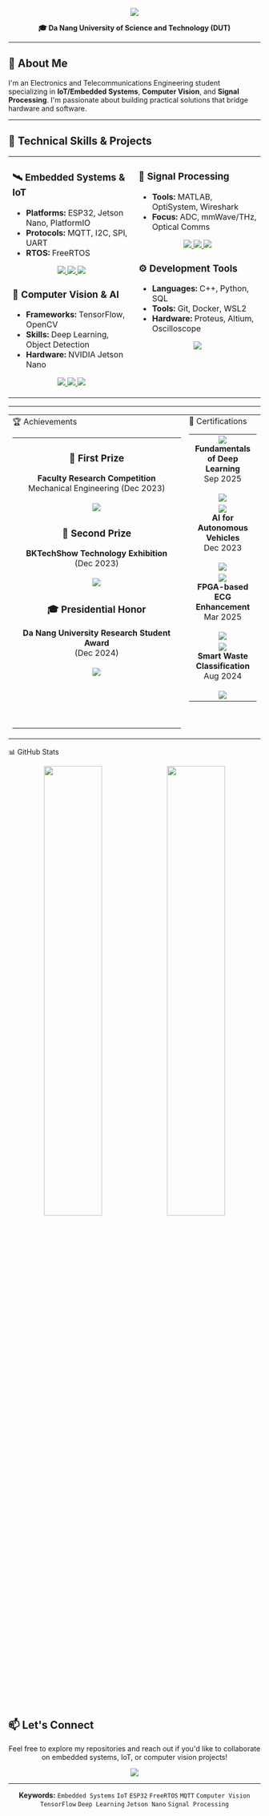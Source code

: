 <p align="center">
  <img src="https://readme-typing-svg.herokuapp.com/?font=Righteous&size=35&center=true&vCenter=true&width=600&height=70&duration=4000&lines=Hi+There!+👋;I'm+Ba+Thanh;Electronics+Engineering" />
</p>
<p align="center">
  <b>🎓 Da Nang University of Science and Technology (DUT)</b>
</p>

---

## 🎯 About Me

I'm an Electronics and Telecommunications Engineering student specializing in **IoT/Embedded Systems**, **Computer Vision**, and **Signal Processing**. I'm passionate about building practical solutions that bridge hardware and software.

---

## 💼 Technical Skills & Projects

<table>
  <tr>
    <td valign="top" width="50%">
      
### 🛰️ Embedded Systems & IoT
- **Platforms:** ESP32, Jetson Nano, PlatformIO
- **Protocols:** MQTT, I2C, SPI, UART
- **RTOS:** FreeRTOS

<p align="center">
  <a href="https://github.com/bathanh0309/FreeAqua-RTOS">
    <img src="https://img.shields.io/badge/FreeAqua--RTOS-00C7B7?style=for-the-badge&logo=hackaday&logoColor=white"/>
  </a>
  <a href="https://github.com/bathanh0309/PBL3_Smart_Parking">
    <img src="https://img.shields.io/badge/Smart_Parking-4285F4?style=for-the-badge&logo=googlemaps&logoColor=white"/>
  </a>
  <a href="https://github.com/bathanh0309/IoT-HomeHub">
    <img src="https://img.shields.io/badge/HomeHub-FF6F00?style=for-the-badge&logo=homeassistant&logoColor=white"/>
  </a>
</p>

### 🧠 Computer Vision & AI
- **Frameworks:** TensorFlow, OpenCV
- **Skills:** Deep Learning, Object Detection
- **Hardware:** NVIDIA Jetson Nano

<p align="center">
  <a href="https://github.com/bathanh0309/DeepLearning">
    <img src="https://img.shields.io/badge/DeepLearning-FF6F00?style=for-the-badge&logo=tensorflow&logoColor=white"/>
  </a>
  <a href="https://github.com/bathanh0309/RRTNavNano">
    <img src="https://img.shields.io/badge/RRTNavNano-76B900?style=for-the-badge&logo=nvidia&logoColor=white"/>
  </a>
  <a href="https://github.com/bathanh0309/MachineLearning">
    <img src="https://img.shields.io/badge/MachineLearning-0078D7?style=for-the-badge&logo=scikit-learn&logoColor=white"/>
  </a>
</p>

</td>
<td valign="top" width="50%">

### 📡 Signal Processing
- **Tools:** MATLAB, OptiSystem, Wireshark
- **Focus:** ADC, mmWave/THz, Optical Comms

<p align="center">
  <a href="https://github.com/bathanh0309/SimuADC">
    <img src="https://img.shields.io/badge/SimuADC-FF8C00?style=for-the-badge&logo=mathworks&logoColor=white"/>
  </a>
  <a href="https://github.com/bathanh0309/mmWave-THz">
    <img src="https://img.shields.io/badge/mmWave--THz-6A1B9A?style=for-the-badge&logo=signal&logoColor=white"/>
  </a>
  <a href="https://github.com/bathanh0309/Optisystem">
    <img src="https://img.shields.io/badge/Optisystem-005BAC?style=for-the-badge&logo=photon&logoColor=white"/>
  </a>
</p>

### ⚙️ Development Tools
- **Languages:** C++, Python, SQL
- **Tools:** Git, Docker, WSL2
- **Hardware:** Proteus, Altium, Oscilloscope

<p align="center">
  <a href="https://github.com/bathanh0309/Amplifier-OTL">
    <img src="https://img.shields.io/badge/Amplifier--OTL-1E5083?style=for-the-badge&logo=circuitverse&logoColor=white"/>
  </a>
</p>

</td>
  </tr>
</table>

---
<table>
  <tr>
    <td valign="top" width="70%">
🏆 Achievements
<table>
  <tr>
    <td align="center">
      <h3>🥇 First Prize</h3>
      <b>Faculty Research Competition</b><br>
      Mechanical Engineering (Dec 2023)<br><br>
      <a href="https://drive.google.com/file/d/1iI_mmLu6SrupykpjnciBaJUs4rW604Rp/view">
        <img src="https://img.shields.io/badge/Certificate-FFD700?style=for-the-badge&logo=googledrive&logoColor=white"/>
      </a>
    </td>
  </tr>
  <tr>
    <td align="center">
      <h3>🥈 Second Prize</h3>
      <b>BKTechShow Technology Exhibition</b><br>
      (Dec 2023)<br><br>
      <a href="https://drive.google.com/file/d/1Nn8-F5u36uuBbKG1-ddfdwV_-vlJIkSc/view">
        <img src="https://img.shields.io/badge/Certificate-C0C0C0?style=for-the-badge&logo=googledrive&logoColor=white"/>
      </a>
    </td>
  </tr>
  <tr>
    <td align="center">
      <h3>🎓 Presidential Honor</h3>
      <b>Da Nang University Research Student Award</b><br>
      (Dec 2024)<br><br>
      <a href="https://drive.google.com/file/d/1tr2x93TwjTtUAfHl8ggOcIgXE5LCZisv/view">
        <img src="https://img.shields.io/badge/Certificate-4285F4?style=for-the-badge&logo=googledrive&logoColor=white"/>
      </a>
    </td>
  </tr>
  <tr>
    <td align="center" height="100">
      <!-- Spacer for alignment -->
    </td>
  </tr>
</table>
</td>
<td valign="top" width="70%">
📜 Certifications
<table>
  <tr>
    <td align="center">
      <img src="https://img.shields.io/badge/NVIDIA-76B900?style=for-the-badge&logo=nvidia&logoColor=white"/><br>
      <b>Fundamentals of Deep Learning</b><br>
      Sep 2025<br><br>
      <a href="https://drive.google.com/file/d/1IS7MKVRLEAUrxG3UAmzJelLf3vWU4Bb1/view">
        <img src="https://img.shields.io/badge/View-76B900?style=for-the-badge&logo=googledrive&logoColor=white"/>
      </a>
    </td>
  </tr>
  <tr>
    <td align="center">
      <img src="https://img.shields.io/badge/Research-0A84FF?style=for-the-badge&logo=academia&logoColor=white"/><br>
      <b>AI for Autonomous Vehicles</b><br>
      Dec 2023<br><br>
      <a href="https://drive.google.com/file/d/1NluBnhDf06USY6wm1r2R16zXldbwUppn/view">
        <img src="https://img.shields.io/badge/View-0A84FF?style=for-the-badge&logo=googledrive&logoColor=white"/>
      </a>
    </td>
  </tr>
  <tr>
    <td align="center">
      <img src="https://img.shields.io/badge/DSAC-FF6B6B?style=for-the-badge&logo=circuit&logoColor=white"/><br>
      <b>FPGA-based ECG Enhancement</b><br>
      Mar 2025<br><br>
      <a href="https://drive.google.com/file/d/1GZvRcehhXUOCUiw5jLp3gS9lZ-kPk8T2/view">
        <img src="https://img.shields.io/badge/View-FF6B6B?style=for-the-badge&logo=googledrive&logoColor=white"/>
      </a>
    </td>
  </tr>
  <tr>
    <td align="center">
      <img src="https://img.shields.io/badge/Startup-4CAF50?style=for-the-badge&logo=rocket&logoColor=white"/><br>
      <b>Smart Waste Classification</b><br>
      Aug 2024<br><br>
      <a href="https://drive.google.com/file/d/16xMIXrvLCCrfZcEmQYMUcUV3Awe2gYDk/view">
        <img src="https://img.shields.io/badge/View-4CAF50?style=for-the-badge&logo=googledrive&logoColor=white"/>
      </a>
    </td>
  </tr>
</table>
</td>
  </tr>
</table>



📊 GitHub Stats
<p align="center">
  <img width="48%" src="https://github-readme-stats.vercel.app/api?username=bathanh0309&show_icons=true&theme=tokyonight&hide_border=true" />
  <img width="48%" src="https://github-readme-streak-stats.herokuapp.com/?user=bathanh0309&theme=tokyonight&hide_border=true" />
</p>



## 📫 Let's Connect

<p align="center">
  Feel free to explore my repositories and reach out if you'd like to collaborate on embedded systems, IoT, or computer vision projects!
</p>

<p align="center">
  <img src="https://komarev.com/ghpvc/?username=bathanh0309&color=blueviolet&style=flat-square&label=Profile+Views" />
</p>

---

<p align="center">
  <b>Keywords:</b> <code>Embedded Systems</code> <code>IoT</code> <code>ESP32</code> <code>FreeRTOS</code> <code>MQTT</code> <code>Computer Vision</code> <code>TensorFlow</code> <code>Deep Learning</code> <code>Jetson Nano</code> <code>Signal Processing</code>
</p>
